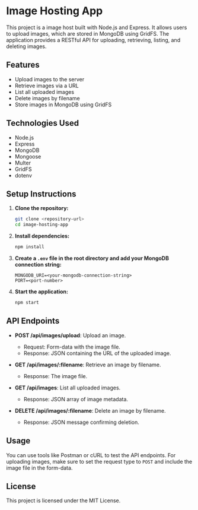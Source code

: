 # Image Hosting App

This project is a image host built with Node.js and Express. It allows users to upload images, which are stored in MongoDB using GridFS. The application provides a RESTful API for uploading, retrieving, listing, and deleting images.

## Features

- Upload images to the server
- Retrieve images via a URL
- List all uploaded images
- Delete images by filename
- Store images in MongoDB using GridFS

## Technologies Used

- Node.js
- Express
- MongoDB
- Mongoose
- Multer
- GridFS
- dotenv

## Setup Instructions

1. **Clone the repository:**

   ```bash
   git clone <repository-url>
   cd image-hosting-app
   ```

2. **Install dependencies:**

   ```bash
   npm install
   ```

3. **Create a `.env` file in the root directory and add your MongoDB connection string:**

   ```
   MONGODB_URI=<your-mongodb-connection-string>
   PORT=<port-number>
   ```

4. **Start the application:**

   ```bash
   npm start
   ```

## API Endpoints

- **POST /api/images/upload**: Upload an image.
  - Request: Form-data with the image file.
  - Response: JSON containing the URL of the uploaded image.

- **GET /api/images/:filename**: Retrieve an image by filename.
  - Response: The image file.

- **GET /api/images**: List all uploaded images.
  - Response: JSON array of image metadata.

- **DELETE /api/images/:filename**: Delete an image by filename.
  - Response: JSON message confirming deletion.

## Usage

You can use tools like Postman or cURL to test the API endpoints. For uploading images, make sure to set the request type to `POST` and include the image file in the form-data.

## License

This project is licensed under the MIT License.